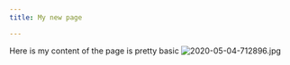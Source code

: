 ```yaml
---
title: My new page

---
```

Here is my content of the page is pretty basic
![2020-05-04-712896.jpg](https://flomastermod.github.io/jekyll_stastic/assets/2020-05-04-712896.jpg)
